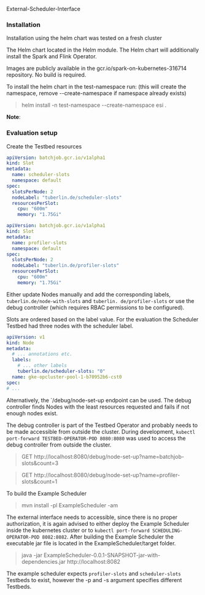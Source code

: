 External-Scheduler-Interface

### Installation

Installation using the helm chart was tested on a fresh cluster

The Helm chart located in the Helm module. The Helm chart will additionally install the Spark and Flink Operator.

Images are publicly available in the gcr.io/spark-on-kubernetes-316714 repository. No build is required.

To install the helm chart in the test-namespace run: (this will create the namespace, remove --create-namespace if
namespace already exists)

> helm install -n test-namespace --create-namespace  esi .

**Note**:

### Evaluation setup

Create the Testbed resources

```yaml
apiVersion: batchjob.gcr.io/v1alpha1
kind: Slot
metadata:
  name: scheduler-slots
  namespace: default
spec:
  slotsPerNode: 2
  nodeLabel: "tuberlin.de/scheduler-slots"
  resourcesPerSlot:
    cpu: "600m"
    memory: "1.75Gi"
```

```yaml
apiVersion: batchjob.gcr.io/v1alpha1
kind: Slot
metadata:
  name: profiler-slots
  namespace: default
spec:
  slotsPerNode: 2
  nodeLabel: "tuberlin.de/profiler-slots"
  resourcesPerSlot:
    cpu: "600m"
    memory: "1.75Gi"
```

Either update Nodes manually and add the corresponding labels, `tuberlin.de/node-with-slots`
and `tuberlin. de/profiler-slots` or use the debug controller (which requires RBAC permissions to be configured).

Slots are ordered based on the label value. For the evaluation the Scheduler Testbed had three nodes with the scheduler
label.

```yaml
apiVersion: v1
kind: Node
metadata:
  # ... annotations etc.
  labels:
    # ... other labels
    tuberlin.de/scheduler-slots: "0"
  name: gke-opcluster-pool-1-b70952b6-cst0
spec:
# ...
```

Alternatively, the `/debug/node-set-up endpoint can be used. The debug controller finds Nodes with the least resources
requested and fails if not enough nodes exist.

The debug controller is part of the Testbed Operator and probably needs to be made accessible from outside the cluster.
During development, `kubectl port-forward TESTBED-OPERATOR-POD 8080:8080` was used to access the debug controller from
outside the cluster.

> GET http://localhost:8080/debug/node-set-up?name=batchjob-slots&count=3

> GET http://localhost:8080/debug/node-set-up?name=profiler-slots&count=1

To build the Example Scheduler

> mvn install -pl ExampleScheduler -am

The external interface needs to accessible, since there is no proper authorization, it is again advised to either deploy
the Example Scheduler inside the kubernetes cluster or to `kubectl port-forward SCHEDULING-OPERATOR-POD 8082:8082`.
After building the Example Scheduler the executable jar file is located in the ExampleScheduler/target folder.

> java -jar ExampleScheduler-0.0.1-SNAPSHOT-jar-with-dependencies.jar http://localhost:8082

The example scheduler expects `profiler-slots` and `scheduler-slots` Testbeds to exist, however the -p and -s argument
specifies different Testbeds.